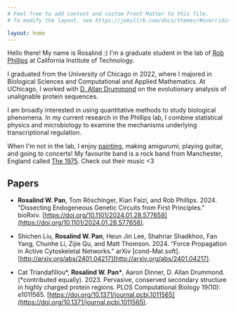 ```yaml
---
# Feel free to add content and custom Front Matter to this file.
# To modify the layout, see https://jekyllrb.com/docs/themes/#overriding-theme-defaults

layout: home
---
```


Hello there! My name is Rosalind :) I'm a graduate student in the lab of [Rob Phillips](https://www.rpgroup.caltech.edu/) at California Institute of Technology.

I graduated from the University of Chicago in 2022, where I majored in Biological Sciences and Computational and Applied Mathematics. At UChicago, I worked with [D. Allan Drummond](https://drummondlab.org/) on the evolutionary analysis of unalignable protein sequences.

I am broadly interested in using quantitative methods to study biological phenomena. In my current research in the Phillips lab, I combine statistical physics and microbiology to examine the mechanisms underlying transcriptional regulation. 

When I'm not in the lab, I enjoy [painting](https://rosalindpan.com/art/), making amigurumi, playing guitar, and going to concerts! My favourite band is a rock band from Manchester, England
called [The 1975](https://the1975.com/). Check out their music <3


## Papers
- **Rosalind W. Pan**, Tom Röschinger, Kian Faizi, and Rob Phillips. 2024. “Dissecting Endogeneous Genetic Circuits from First Principles.” bioRxiv. [https://doi.org/10.1101/2024.01.28.577658](https://doi.org/10.1101/2024.01.28.577658).

- Shichen Liu, **Rosalind W. Pan**, Heun Jin Lee, Shahriar Shadkhoo, Fan Yang, Chunhe Li, Zijie Qu, and Matt Thomson. 2024. “Force Propagation in Active Cytoskeletal Networks.” arXiv [cond-Mat.soft]. [http://arxiv.org/abs/2401.04217](http://arxiv.org/abs/2401.04217).

- Cat Triandafillou\*, **Rosalind W. Pan\***, Aaron Dinner, D. Allan Drummond. (\*contributed equally). 2023. Pervasive, conserved secondary structure in highly charged protein regions. PLOS Computational Biology 19(10): e1011565. [https://doi.org/10.1371/journal.pcbi.1011565](https://doi.org/10.1371/journal.pcbi.1011565).